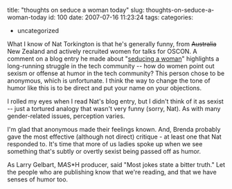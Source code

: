 title: "thoughts on seduce a woman today"
slug: thoughts-on-seduce-a-woman-today
id: 100
date: 2007-07-16 11:23:24
tags: 
categories: 
- uncategorized

What I know of Nat Torkington is that he's generally funny, from <strike>Australia</strike> New Zealand and actively recruited women for talks for OSCON. A comment on a blog entry he made about "[seducing a woman](http://radar.oreilly.com/archives/2007/07/support_open_so.html)" highlights a long-running struggle in the tech community -- how do women point out sexism or offense at humor in the tech community? This person chose to be anonymous, which is unfortunate. I think the way to change the tone of humor like this is to be direct and put your name on your objections.

I rolled my eyes when I read Nat's blog entry, but I didn't think of it as sexist -- just a tortured analogy that wasn't very funny (sorry, Nat). As with many gender-related issues, perception varies.

I'm glad that anonymous made their feelings known. And, Brenda probably gave the most effective (although not direct) critique - at least one that Nat responded to. It's time that more of us ladies spoke up when we see something that's subtly or overtly sexist being passed off as humor.

As Larry Gelbart, M*A*S*H producer, said "Most jokes state a bitter truth."  Let the people who are publishing know that we're reading, and that we have senses of humor too.
